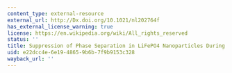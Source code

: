 ```yaml
---
content_type: external-resource
external_url: http://Dx.doi.org/10.1021/nl202764f
has_external_license_warning: true
license: https://en.wikipedia.org/wiki/All_rights_reserved
status: ''
title: Suppression of Phase Separation in LiFePO4 Nanoparticles During Battery Discharge
uid: e22dcc4e-6e19-4865-9b6b-7f9b9153c328
wayback_url: ''
---
```

